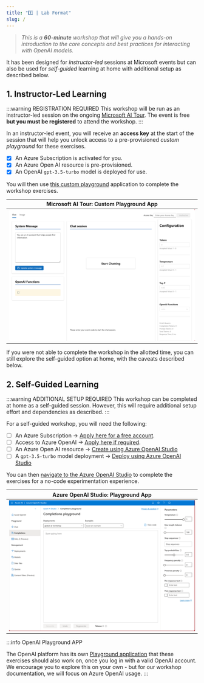 ```yaml
---
title: "1️⃣ | Lab Format"
slug: /
---
```


> _This is a **60-minute** workshop that will give you a hands-on introduction to the core concepts and best practices for interacting with OpenAI models._

It has been designed for _instructor-led_ sessions at Microsoft events but can also be used for _self-guided_ learning at home with additional setup as described below.

## 1. Instructor-Led Learning

:::warning REGISTRATION REQUIRED
This workshop will be run as an instructor-led session on the ongoing [Microsoft AI Tour](https://aka.ms/msaitour). The event is free **but you must be registered** to attend the workshop.
:::

In an instructor-led event, you will receive an **access key** at the start of the session that will help you unlock access to a pre-provisioned _custom playground_ for these exercises.
- [X] An Azure Subscription is activated for you.
- [X] An Azure Open AI resource is pre-provisioned.
- [X] An OpenAI `gpt-3.5-turbo` model is deployed for use.

You will then use [this custom playground](https://aka.ms/aitour/playground) application to complete the workshop exercises.

| Microsoft AI Tour: Custom Playground App |
|:---:|
| ![AI Tour Playground](./../images/aitour-playground-chat.png) |

If you were not able to complete the workshop in the allotted time, you can still explore the self-guided option at home, with the caveats described below.

## 2. Self-Guided Learning

:::warning ADDITIONAL SETUP REQUIRED
This workshop can be completed at home as a self-guided session. However, this will require additional setup effort and dependencies as described.
:::

For a self-guided workshop, you will need the following: 

- [ ] An Azure Subscription → [Apply here for a free account](https://aka.ms/azure/free).
- [ ] Access to Azure OpenAI → [Apply here if required](https://learn.microsoft.com/azure/ai-services/openai/overview#how-do-i-get-access-to-azure-openai).
- [ ] An Azure Open AI resource → [Create using Azure OpenAI Studio](https://learn.microsoft.com/azure/ai-services/openai/how-to/create-resource?pivots=web-portal)
- [ ] A `gpt-3.5-turbo` model deployment → [Deploy using Azure OpenAI Studio](https://learn.microsoft.com/azure/ai-services/openai/how-to/create-resource?pivots=web-portal#deploy-a-model)

You can then [navigate to the Azure OpenAI Studio](https://oai.azure.com/) to complete the exercises for a no-code experimentation experience.

|Azure OpenAI Studio: Playground App |
|:---:|
| ![](./../images/aoai-studio-playground-chat.png) |

:::info OpenAI Playground APP

The OpenAI platform has its own [Playground application](https://platform.openai.com/playground) that these exercises should also work on, once you log in with a valid OpenAI account. We encourage you to explore this on your own - but for our workshop documentation, we will focus on Azure OpenAI usage.
:::